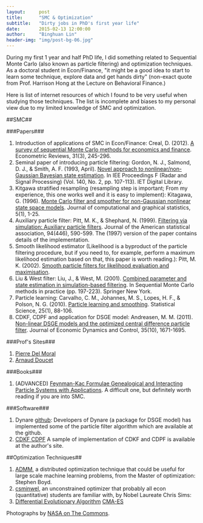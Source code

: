 ```yaml
---
layout:     post
title:      "SMC & Optimization"
subtitle:   "Dirty jobs in PhD's first year life"
date:       2015-02-13 12:00:00
author:     "Binghuan Lin"
header-img: "img/post-bg-06.jpg"
---
```

<p>During my first 1 year and half PhD life, I did something related to Sequential Monte Carlo (also known as particle filtering) and optimization techniques. As a doctoral student in Econ/Finance, "it might be a good idea to start to learn some technique, explore data and get hands dirty" (non-exact quote from Prof. Harrison Hong at the Lecture on Behavioral Finance.) </p>

<p>Here is list of internet resources of which I found to be very useful when studying those techniques. The list is incomplete and biases to my personal view due to my limited knowledge of SMC and optimization.</p>

##SMC##

###Papers###
1. Introduction of applications of SMC in Econ/Finance: Creal, D. (2012). [A survey of sequential Monte Carlo methods for economics and finance](http://faculty.chicagobooth.edu/drew.creal/research/papers/creal2009survey.pdf). Econometric Reviews, 31(3), 245-296.
2. Seminal paper of introducing particle filtering: Gordon, N. J., Salmond, D. J., & Smith, A. F. (1993, April). [Novel approach to nonlinear/non-Gaussian Bayesian state estimation](http://www3.nd.edu/~lemmon/courses/ee67033/pubs/GordonSalmondSmith93.pdf). In IEE Proceedings F (Radar and Signal Processing) (Vol. 140, No. 2, pp. 107-113). IET Digital Library.
3. Kitgawa stratified resampling (resampling step is important; From my experience, this one works well and it is easy to implement): Kitagawa, G. (1996). [Monte Carlo filter and smoother for non-Gaussian nonlinear state space models](http://www.jstor.org/stable/1390750). Journal of computational and graphical statistics, 5(1), 1-25.
4. Auxiliary particle filter: Pitt, M. K., & Shephard, N. (1999). [Filtering via simulation: Auxiliary particle filters](http://www.tandfonline.com/doi/abs/10.1080/01621459.1999.10474153#.VD1ZGB93NNA). Journal of the American statistical association, 94(446), 590-599.          The (1997) version of the paper contains details of the implementation.
5. Smooth likelihood estimator (Likelihood is a byproduct of the particle filtering procedure, but if you need to, for example, perform a maximum likelihood estimation based on that, this paper is worth reading.): Pitt, M. K. (2002). [Smooth particle filters for likelihood evaluation and maximisation](http://wrap.warwick.ac.uk/1536/1/WRAP_Pitt_twerp651.pdf).
6. Liu & West filter: Liu, J., & West, M. (2001). [Combined parameter and state estimation in simulation-based filtering](http://link.springer.com/chapter/10.1007/978-1-4757-3437-9_10#page-1). In Sequential Monte Carlo methods in practice (pp. 197-223). Springer New York.
7. Particle learning: Carvalho, C. M., Johannes, M. S., Lopes, H. F., & Polson, N. G. (2010). [Particle learning and smoothing](http://projecteuclid.org/euclid.ss/1280841735). Statistical Science, 25(1), 88-106.
8. CDKF, CDPF and application for DSGE model:  Andreasen, M. M. (2011). [Non-linear DSGE models and the optimized central difference particle filter](http://www.sciencedirect.com/science/article/pii/S0165188911000716). Journal of Economic Dynamics and Control, 35(10), 1671-1695.

###Prof's Sites###
1. [Pierre Del Moral](http://web.maths.unsw.edu.au/~peterdel-moral/ "Pierre Del Moral")
2. [Arnaud Doucet](http://www.stats.ox.ac.uk/~doucet/smc_resources.html "Arnaud Doucet")

###Books###
1. (ADVANCED) [Feynman-Kac Formulae Genealogical and Interacting Particle Systems with Applications](http://web.maths.unsw.edu.au/~peterdel-moral/gips.html).  A difficult one, but definitely worth reading if you are into SMC.

###Software###
1. Dynare [github](https://github.com/DynareTeam/dynare):      Developers of Dynare (a package for DSGE model) has implemented some of the particle filter algorithm which are available at the github. 
2. [CDKF CDPF](https://sites.google.com/site/mandreasendk/home-1)      A sample of  implementation of CDKF and CDPF is available at the author's site.

##Optimization Techniques##
1. [ADMM](http://stanford.edu/~boyd/software.html), a distributed optimization technique that could be useful for large scale machine learning problems, from the Master of optimization: Stephen Boyd.
2. [csminwel](http://sims.princeton.edu/yftp/optimize/), an unconstrained optimizer that probably all econ (quantitative) students are familiar with, by Nobel Laureate Chris Sims: 
3. [Differential Evolutionary Algorithm](http://www1.icsi.berkeley.edu/~storn/code.html)
[CMA-ES](https://www.lri.fr/~hansen/cmaesintro.html)




<p>Photographs by <a href="https://www.flickr.com/photos/nasacommons/">NASA on The Commons</a>.</p>